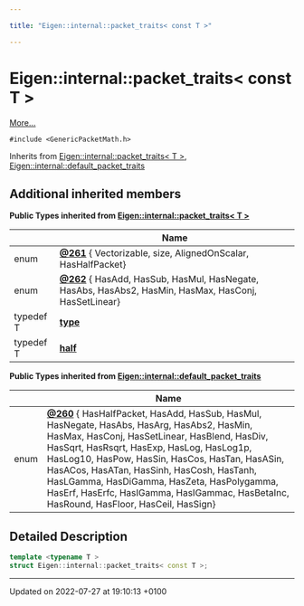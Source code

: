 ```yaml
---

title: "Eigen::internal::packet_traits< const T >"

---
```


# Eigen::internal::packet_traits< const T >



 [More...](#detailed-description)


`#include <GenericPacketMath.h>`

Inherits from [Eigen::internal::packet_traits< T >](http://example.org/classes/structeigen_1_1internal_1_1packet__traits/), [Eigen::internal::default_packet_traits](http://example.org/classes/structeigen_1_1internal_1_1default__packet__traits/)

## Additional inherited members

**Public Types inherited from [Eigen::internal::packet_traits< T >](http://example.org/classes/structeigen_1_1internal_1_1packet__traits/)**

|                | Name           |
| -------------- | -------------- |
| enum| **[@261](http://example.org/classes/structeigen_1_1internal_1_1packet__traits/#enum-@261)** { Vectorizable, size, AlignedOnScalar, HasHalfPacket} |
| enum| **[@262](http://example.org/classes/structeigen_1_1internal_1_1packet__traits/#enum-@262)** { HasAdd, HasSub, HasMul, HasNegate, HasAbs, HasAbs2, HasMin, HasMax, HasConj, HasSetLinear} |
| typedef T | **[type](http://example.org/classes/structeigen_1_1internal_1_1packet__traits/#typedef-type)**  |
| typedef T | **[half](http://example.org/classes/structeigen_1_1internal_1_1packet__traits/#typedef-half)**  |

**Public Types inherited from [Eigen::internal::default_packet_traits](http://example.org/classes/structeigen_1_1internal_1_1default__packet__traits/)**

|                | Name           |
| -------------- | -------------- |
| enum| **[@260](http://example.org/classes/structeigen_1_1internal_1_1default__packet__traits/#enum-@260)** { HasHalfPacket, HasAdd, HasSub, HasMul, HasNegate, HasAbs, HasArg, HasAbs2, HasMin, HasMax, HasConj, HasSetLinear, HasBlend, HasDiv, HasSqrt, HasRsqrt, HasExp, HasLog, HasLog1p, HasLog10, HasPow, HasSin, HasCos, HasTan, HasASin, HasACos, HasATan, HasSinh, HasCosh, HasTanh, HasLGamma, HasDiGamma, HasZeta, HasPolygamma, HasErf, HasErfc, HasIGamma, HasIGammac, HasBetaInc, HasRound, HasFloor, HasCeil, HasSign} |


## Detailed Description

```cpp
template <typename T >
struct Eigen::internal::packet_traits< const T >;
```

-------------------------------

Updated on 2022-07-27 at 19:10:13 +0100